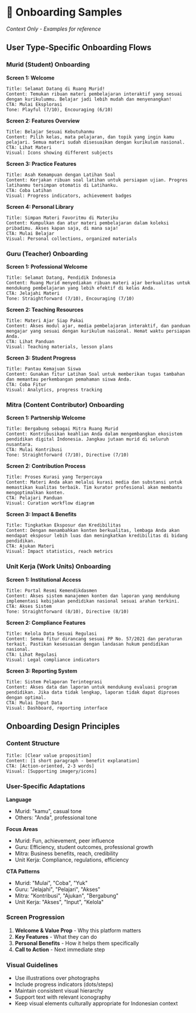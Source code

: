 # 🎯 Onboarding Samples
_Context Only - Examples for reference_

## User Type-Specific Onboarding Flows

### Murid (Student) Onboarding

**Screen 1: Welcome**
```
Title: Selamat Datang di Ruang Murid!
Content: Temukan ribuan materi pembelajaran interaktif yang sesuai dengan kurikulummu. Belajar jadi lebih mudah dan menyenangkan!
CTA: Mulai Eksplorasi
Tone: Playful (7/10), Encouraging (6/10)
```

**Screen 2: Features Overview**
```
Title: Belajar Sesuai Kebutuhanmu
Content: Pilih kelas, mata pelajaran, dan topik yang ingin kamu pelajari. Semua materi sudah disesuaikan dengan kurikulum nasional.
CTA: Lihat Materi
Visual: Icons showing different subjects
```

**Screen 3: Practice Features**
```
Title: Asah Kemampuan dengan Latihan Soal
Content: Kerjakan ribuan soal latihan untuk persiapan ujian. Progres latihanmu tersimpan otomatis di Latihanku.
CTA: Coba Latihan
Visual: Progress indicators, achievement badges
```

**Screen 4: Personal Library**
```
Title: Simpan Materi Favoritmu di Materiku
Content: Kumpulkan dan atur materi pembelajaran dalam koleksi pribadimu. Akses kapan saja, di mana saja!
CTA: Mulai Belajar
Visual: Personal collections, organized materials
```

### Guru (Teacher) Onboarding

**Screen 1: Professional Welcome**
```
Title: Selamat Datang, Pendidik Indonesia
Content: Ruang Murid menyediakan ribuan materi ajar berkualitas untuk mendukung pembelajaran yang lebih efektif di kelas Anda.
CTA: Jelajahi Materi
Tone: Straightforward (7/10), Encouraging (7/10)
```

**Screen 2: Teaching Resources**
```
Title: Materi Ajar Siap Pakai
Content: Akses modul ajar, media pembelajaran interaktif, dan panduan mengajar yang sesuai dengan kurikulum nasional. Hemat waktu persiapan Anda.
CTA: Lihat Panduan
Visual: Teaching materials, lesson plans
```

**Screen 3: Student Progress**
```
Title: Pantau Kemajuan Siswa
Content: Gunakan fitur Latihan Soal untuk memberikan tugas tambahan dan memantau perkembangan pemahaman siswa Anda.
CTA: Coba Fitur
Visual: Analytics, progress tracking
```

### Mitra (Content Contributor) Onboarding

**Screen 1: Partnership Welcome**
```
Title: Bergabung sebagai Mitra Ruang Murid
Content: Kontribusikan keahlian Anda dalam mengembangkan ekosistem pendidikan digital Indonesia. Jangkau jutaan murid di seluruh nusantara.
CTA: Mulai Kontribusi
Tone: Straightforward (7/10), Directive (7/10)
```

**Screen 2: Contribution Process**
```
Title: Proses Kurasi yang Terpercaya
Content: Materi Anda akan melalui kurasi media dan substansi untuk memastikan kualitas terbaik. Tim kurator profesional akan membantu mengoptimalkan konten.
CTA: Pelajari Panduan
Visual: Curation workflow diagram
```

**Screen 3: Impact & Benefits**
```
Title: Tingkatkan Eksposur dan Kredibilitas
Content: Dengan menambahkan konten berkualitas, lembaga Anda akan mendapat eksposur lebih luas dan meningkatkan kredibilitas di bidang pendidikan.
CTA: Ajukan Materi
Visual: Impact statistics, reach metrics
```

### Unit Kerja (Work Units) Onboarding  

**Screen 1: Institutional Access**
```
Title: Portal Resmi Kemendikdasmen
Content: Akses sistem manajemen konten dan laporan yang mendukung implementasi kebijakan pendidikan nasional sesuai arahan terkini.
CTA: Akses Sistem
Tone: Straightforward (8/10), Directive (8/10)
```

**Screen 2: Compliance Features**
```
Title: Kelola Data Sesuai Regulasi
Content: Semua fitur dirancang sesuai PP No. 57/2021 dan peraturan terkait. Pastikan kesesuaian dengan landasan hukum pendidikan nasional.
CTA: Lihat Regulasi
Visual: Legal compliance indicators
```

**Screen 3: Reporting System**
```
Title: Sistem Pelaporan Terintegrasi
Content: Akses data dan laporan untuk mendukung evaluasi program pendidikan. Jika data tidak lengkap, laporan tidak dapat diproses dengan optimal.
CTA: Mulai Input Data
Visual: Dashboard, reporting interface
```

## Onboarding Design Principles

### Content Structure
```
Title: [Clear value proposition]
Content: [1 short paragraph - benefit explanation]
CTA: [Action-oriented, 2-3 words]
Visual: [Supporting imagery/icons]
```

### User-Specific Adaptations

**Language**
- Murid: "kamu", casual tone
- Others: "Anda", professional tone

**Focus Areas**
- Murid: Fun, achievement, peer influence
- Guru: Efficiency, student outcomes, professional growth  
- Mitra: Business benefits, reach, credibility
- Unit Kerja: Compliance, regulations, efficiency

**CTA Patterns**
- Murid: "Mulai", "Coba", "Yuk"
- Guru: "Jelajahi", "Pelajari", "Akses"
- Mitra: "Kontribusi", "Ajukan", "Bergabung"
- Unit Kerja: "Akses", "Input", "Kelola"

### Screen Progression
1. **Welcome & Value Prop** - Why this platform matters
2. **Key Features** - What they can do  
3. **Personal Benefits** - How it helps them specifically
4. **Call to Action** - Next immediate step

### Visual Guidelines
- Use illustrations over photographs
- Include progress indicators (dots/steps)
- Maintain consistent visual hierarchy
- Support text with relevant iconography
- Keep visual elements culturally appropriate for Indonesian context
